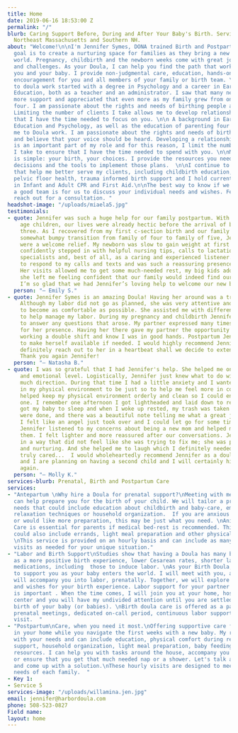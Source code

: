 ```yaml
---
title: Home
date: 2019-06-16 18:53:00 Z
permalink: "/"
blurb: Caring Support Before, During and After Your Baby's Birth. Serving Boston,
  Northeast Massachusetts and Southern NH.
about: "Welcome!\n\nI'm Jennifer Symes, DONA trained Birth and Postpartum Doula. My
  goal is to create a nurturing space for families as they bring a new baby in the
  world. Pregnancy, childbirth and the newborn weeks come with great joy, transitions
  and challenges. As your Doula, I can help you find the path that works best for
  you and your baby. I provide non-judgmental care, education, hands-on support and
  encouragement for you and all members of your family or birth team. \n\nMy road
  to doula work started with a degree in Psychology and a career in Early Childhood
  Education, both as a teacher and an administrator. I saw that many new parents needed
  more support and appreciated that even more as my family grew from one child to
  four. I am passionate about the rights and needs of birthing people and new families.
  Limiting the number of clients I take allows me to develop relationships and ensure
  that I have the time needed to focus on you. \n\n A background in Early Childhood
  Education and Psychology, as well as the education of parenting four children, lead
  me to Doula work. I am passionate about the rights and needs of birthing people
  and believe that your voice should be heard. Developing a relationship with families
  is an important part of my role and for this reason, I limit the number of clients
  I take to ensure that I have the time needed to spend with you. \n\nMy philosophy
  is simple: your birth, your choices. I provide the resources you need to make informed
  decisions and the tools to implement those plans.  \n\nI continue to take workshops
  that help me better serve my clients, including childbirth education, breastfeeding,
  pelvic floor health, trauma informed birth support and I hold current certifications
  in Infant and Adult CPR and First Aid.\n\nThe best way to know if we would make
  a good team is for us to discuss your individual needs and wishes. Feel free to
  reach out for a consultation. "
headshot-image: "/uploads/miaela5.jpg"
testimonials:
- quote: Jennifer was such a huge help for our family postpartum. With two school
    age children, our lives were already hectic before the arrival of baby number
    three. As I recovered from my first c-section birth and our family navigated the
    somewhat bumpy transition from family of four to family of five, Jennifer’s visits
    were a welcome relief. My newborn was slow to gain weight at first and Jennifer
    confidently stepped in with helpful nursing tips, calls to lactation and other
    specialists and, best of all, as a caring and experienced listener. She was quick
    to respond to my calls and texts and was such a reassuring presence in our home.
    Her visits allowed me to get some much-needed rest, my big kids adore her, and
    she left me feeling confident that our family would indeed find our new normal.
    I’m so glad that we had Jennifer’s loving help to welcome our new baby!
  person: "— Emily S."
- quote: Jennifer Symes is an amazing Doula! Having her around was a tremendous help.
    Although my labor did not go as planned, she was very attentive and helped me
    to become as comfortable as possible. She assisted me with different techniques
    to help manage my labor. During my pregnancy and childbirth Jennifer was available
    to answer any questions that arose. My partner expressed many times being grateful
    for her presence. Having her there gave my partner the opportunity to rest after
    working a double shift and know I was in good hands. Postpartum Jennifer continues
    to make herself available if needed. I would highly recommend Jennifer and would
    definitely reach out to her in a heartbeat shall we decide to extend our family.
    Thank you again Jennifer!
  person: "— Natasha B."
- quote: I was so grateful that I had Jennifer's help. She helped me on a pragmatic
    and emotional level. Logistically, Jennifer just knew what to do without needing
    much direction. During that time I had a little anxiety and I wanted everything
    in my physical environment to be just so to help me feel more in control... Jennifer
    helped keep my physical environment orderly and clean so I could enjoy my little
    one. I remember one afternoon I got lightheaded and laid down to rest. Jennifer
    got my baby to sleep and when I woke up rested, my trash was taken out, my dishes
    were done, and there was a beautiful note telling me what a great job I was doing.
    I felt like an angel just took over and I could let go for some time. Emotionally,
    Jennifer listened to my concerns about being a new mom and helped me to process
    them. I felt lighter and more reassured after our conversations. Jennifer listened
    in a way that did not feel like she was trying to fix me; she was present, accepting,
    and nurturing. And she helped me to laugh which I definitely needed. Jennifer
    truly cared...  I would wholeheartedly recommend Jennifer as a doula. My husband
    and I are planning on having a second child and I will certainly hire Jennifer
    again.
  person: "— Molly K."
services-blurb: Prenatal, Birth and Postpartum Care
services:
- "Antepartum \nWhy hire a Doula for prenatal support?\nMeeting with me prenatally
  can help prepare you for the birth of your child. We will tailor a program to your
  needs that could include education about childbirth and baby-care, emotional readiness,
  relaxation techniques or household organization.  If you are anxious about labor
  or would like more preparation, this may be just what you need. \nAnitpartum Doula
  Care is essential for parents if medical bed-rest is recommended. This type of support
  could also include errands, light meal preparation and other physical comfort measures.
  \nThis service is provided on an hourly basis and can include as many or as few
  visits as needed for your unique situation."
- "Labor and Birth Support\nStudies show that having a Doula has many benefits, such
  as a more positive birth experience, lower Cesarean rates, shorter labors and less
  medications, including  those to induce labor. \nAs your Birth Doula, my role is
  to support you as your baby enters the world. I will meet with you, and anyone who
  will accompany you into labor, prenatally. Together, we will explore your needs
  and wishes for your birth experience. Labor support for your partner or other companion
  is important . When the time comes, I will join you at your home, hospital or birth
  center and you will have my undivided attention until you are settled after the
  birth of your baby (or babies). \nBirth doula care is offered as a package including
  prenatal meetings, dedicated on-call period, continuous labor support and a postpartum
  visit.  "
- "Postpartum\nCare, when you need it most.\nOffering supportive care for new parents
  in your home while you navigate the first weeks with a new baby. My role varies
  with your needs and can include education, physical comfort during recovery, emotional
  support, household organization, light meal preparation, baby feeding and newborn
  resources. I can help you with tasks around the house, accompany you to an appointment
  or ensure that you get that much needed nap or a shower. Let's talk about your needs
  and come up with a solution.\nThese hourly visits are designed to meet the unique
  needs of each family.  "
- Key 1: 
- Service 5
services-image: "/uploads/willamina.jen.jpg"
email: jennifer@harbordoula.com
phone: 508-523-0827
Field name: 
layout: home
---
```


